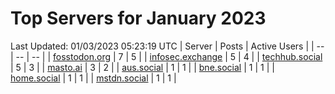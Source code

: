 # Top Servers for January 2023
Last Updated: 01/03/2023 05:23:19 UTC
| Server | Posts | Active Users |
| -- | -- | -- |
| [fosstodon.org](https://fosstodon.org/tags/PowerShell) | 7 | 5 |
| [infosec.exchange](https://infosec.exchange/tags/PowerShell) | 5 | 4 |
| [techhub.social](https://techhub.social/tags/PowerShell) | 5 | 3 |
| [masto.ai](https://masto.ai/tags/PowerShell) | 3 | 2 |
| [aus.social](https://aus.social/tags/PowerShell) | 1 | 1 |
| [bne.social](https://bne.social/tags/PowerShell) | 1 | 1 |
| [home.social](https://home.social/tags/PowerShell) | 1 | 1 |
| [mstdn.social](https://mstdn.social/tags/PowerShell) | 1 | 1 |
